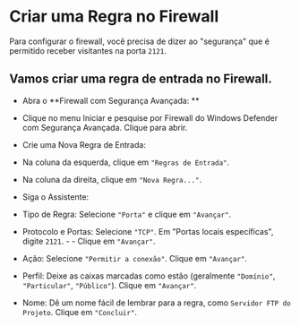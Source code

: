 # Criar uma Regra no Firewall

Para configurar o firewall, você precisa de dizer ao "segurança" que é permitido receber visitantes na porta `2121`. 

## Vamos criar uma regra de entrada no Firewall.

- Abra o **Firewall com Segurança Avançada: ** 

- Clique no menu Iniciar e pesquise por Firewall do Windows Defender com Segurança Avançada. Clique para abrir.

- Crie uma Nova Regra de Entrada:

- Na coluna da esquerda, clique em `"Regras de Entrada"`.

- Na coluna da direita, clique em `"Nova Regra..."`.

- Siga o Assistente:

- Tipo de Regra: Selecione `"Porta"` e clique em `"Avançar"`.

- Protocolo e Portas: Selecione `"TCP"`. Em "Portas locais específicas", digite `2121`. - - Clique em `"Avançar"`.

- Ação: Selecione `"Permitir a conexão"`. Clique em `"Avançar"`.

- Perfil: Deixe as caixas marcadas como estão (geralmente `"Domínio"`, `"Particular"`, `"Público"`). Clique em `"Avançar"`.

- Nome: Dê um nome fácil de lembrar para a regra, como `Servidor FTP do Projeto`. Clique em `"Concluir"`.